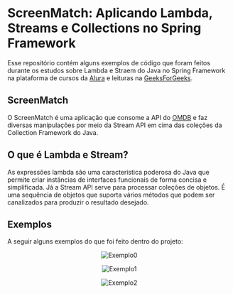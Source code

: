 # ScreenMatch: Aplicando Lambda, Streams e Collections no Spring Framework
Esse repositório contém alguns exemplos de código que foram feitos durante os estudos sobre Lambda e Straem do Java no Spring Framework na plataforma de cursos da [Alura](https://www.alura.com.br/) e leituras na [GeeksForGeeks](https://www.geeksforgeeks.org/stream-in-java/?ref=header_search).

## ScreenMatch
O ScreenMatch é uma aplicação que consome a API do [OMDB](https://www.omdbapi.com/) e faz diversas manipulações por meio da Stream API em cima das coleções da Collection Framework do Java.

## O que é Lambda e Stream?
As expressões lambda são uma característica poderosa do Java que permite criar instâncias de interfaces funcionais de forma concisa e simplificada.
Já a Stream API serve para processar coleções de objetos. É uma sequência de objetos que suporta vários métodos que podem ser canalizados para produzir o resultado desejado.

## Exemplos 
A seguir alguns exemplos do que foi feito dentro do projeto:

<p align="center">
   <img src="src/main/br/com/adrian/screenmatch/images/img.png" alt="Exemplo0"/>
</p>
<p align="center">
   <img src="src/main/br/com/adrian/screenmatch/images/img_1.png" alt="Exemplo1"/>
</p>
<p align="center">
   <img src="src/main/br/com/adrian/screenmatch/images/img_2.png" alt="Exemplo2"/>
</p>
